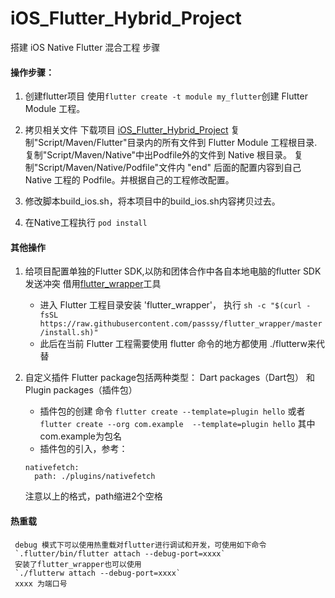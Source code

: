 # iOS_Flutter_Hybrid_Project
搭建 iOS Native Flutter 混合工程 步骤

#### 操作步骤：
1. 创建flutter项目
   使用`flutter create -t module my_flutter`创建 Flutter Module 工程。
   
2. 拷贝相关文件
   下载项目 [iOS_Flutter_Hybrid_Project](https://github.com/CaffreySun/iOS_Flutter_Hybrid_Project)
   复制"Script/Maven/Flutter"目录内的所有文件到 Flutter Module 工程根目录.
   复制"Script/Maven/Native"中出Podfile外的文件到 Native 根目录。
   复制"Script/Maven/Native/Podfile"文件内 "end" 后面的配置内容到自己 Native 工程的 Podfile。并根据自己的工程修改配置。
   
3. 修改脚本build_ios.sh，将本项目中的build_ios.sh内容拷贝过去。
   
4. 在Native工程执行 `pod install`

#### 其他操作
1. 给项目配置单独的Flutter SDK,以防和团体合作中各自本地电脑的flutter SDK发送冲突
   借用[flutter_wrapper](https://juejin.im/post/5c3ae5ef518825242165c5ca)工具
      * 进入 Flutter 工程目录安装 'flutter_wrapper'，
      执行 `sh -c "$(curl -fsSL https://raw.githubusercontent.com/passsy/flutter_wrapper/master/install.sh)"`
      * 此后在当前 Flutter 工程需要使用 flutter 命令的地方都使用 ./flutterw来代替

2. 自定义插件
   Flutter package包括两种类型： Dart packages（Dart包）  和 Plugin packages（插件包）
   * 插件包的创建
   命令 `flutter create --template=plugin hello` 
   或者  `flutter create --org com.example  --template=plugin hello` 其中  com.example为包名
   * 插件包的引入，参考：
   ```
   nativefetch:
     path: ./plugins/nativefetch  
   ```
   注意以上的格式，path缩进2个空格

#### 热重载
     debug 模式下可以使用热重载对flutter进行调试和开发，可使用如下命令
     `.flutter/bin/flutter attach --debug-port=xxxx`
     安装了flutter_wrapper也可以使用
     `./flutterw attach --debug-port=xxxx`
     xxxx 为端口号

